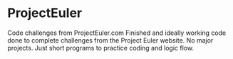 # ProjectEuler
Code challenges from ProjectEuler.com
Finished and ideally working code done to complete challenges from the Project Euler website. No major projects. Just short programs
to practice coding and logic flow. 
